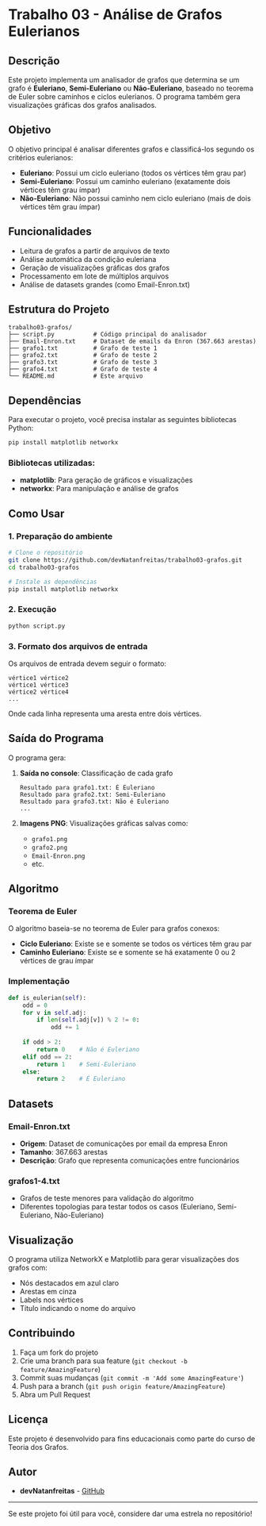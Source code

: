 # Trabalho 03 - Análise de Grafos Eulerianos

## Descrição

Este projeto implementa um analisador de grafos que determina se um grafo é **Euleriano**, **Semi-Euleriano** ou **Não-Euleriano**, baseado no teorema de Euler sobre caminhos e ciclos eulerianos. O programa também gera visualizações gráficas dos grafos analisados.

## Objetivo

O objetivo principal é analisar diferentes grafos e classificá-los segundo os critérios eulerianos:

- **Euleriano**: Possui um ciclo euleriano (todos os vértices têm grau par)
- **Semi-Euleriano**: Possui um caminho euleriano (exatamente dois vértices têm grau ímpar)
- **Não-Euleriano**: Não possui caminho nem ciclo euleriano (mais de dois vértices têm grau ímpar)

## Funcionalidades

- Leitura de grafos a partir de arquivos de texto
- Análise automática da condição euleriana
- Geração de visualizações gráficas dos grafos
- Processamento em lote de múltiplos arquivos
- Análise de datasets grandes (como Email-Enron.txt)

## Estrutura do Projeto

```
trabalho03-grafos/
├── script.py           # Código principal do analisador
├── Email-Enron.txt     # Dataset de emails da Enron (367.663 arestas)
├── grafo1.txt          # Grafo de teste 1
├── grafo2.txt          # Grafo de teste 2
├── grafo3.txt          # Grafo de teste 3
├── grafo4.txt          # Grafo de teste 4
└── README.md           # Este arquivo
```

## Dependências

Para executar o projeto, você precisa instalar as seguintes bibliotecas Python:

```bash
pip install matplotlib networkx
```

### Bibliotecas utilizadas:
- **matplotlib**: Para geração de gráficos e visualizações
- **networkx**: Para manipulação e análise de grafos

## Como Usar

### 1. Preparação do ambiente

```bash
# Clone o repositório
git clone https://github.com/devNatanfreitas/trabalho03-grafos.git
cd trabalho03-grafos

# Instale as dependências
pip install matplotlib networkx
```

### 2. Execução

```bash
python script.py
```

### 3. Formato dos arquivos de entrada

Os arquivos de entrada devem seguir o formato:
```
vértice1 vértice2
vértice1 vértice3
vértice2 vértice4
...
```

Onde cada linha representa uma aresta entre dois vértices.

## Saída do Programa

O programa gera:

1. **Saída no console**: Classificação de cada grafo
   ```
   Resultado para grafo1.txt: É Euleriano
   Resultado para grafo2.txt: Semi-Euleriano
   Resultado para grafo3.txt: Não é Euleriano
   ...
   ```

2. **Imagens PNG**: Visualizações gráficas salvas como:
   - `grafo1.png`
   - `grafo2.png`
   - `Email-Enron.png`
   - etc.

## Algoritmo

### Teorema de Euler
O algoritmo baseia-se no teorema de Euler para grafos conexos:

- **Ciclo Euleriano**: Existe se e somente se todos os vértices têm grau par
- **Caminho Euleriano**: Existe se e somente se há exatamente 0 ou 2 vértices de grau ímpar

### Implementação
```python
def is_eulerian(self):
    odd = 0
    for v in self.adj:
        if len(self.adj[v]) % 2 != 0:
            odd += 1
    
    if odd > 2:
        return 0    # Não é Euleriano
    elif odd == 2:
        return 1    # Semi-Euleriano
    else:
        return 2    # É Euleriano
```

## Datasets

### Email-Enron.txt
- **Origem**: Dataset de comunicações por email da empresa Enron
- **Tamanho**: 367.663 arestas
- **Descrição**: Grafo que representa comunicações entre funcionários

### grafos1-4.txt
- Grafos de teste menores para validação do algoritmo
- Diferentes topologias para testar todos os casos (Euleriano, Semi-Euleriano, Não-Euleriano)

## Visualização

O programa utiliza NetworkX e Matplotlib para gerar visualizações dos grafos com:
- Nós destacados em azul claro
- Arestas em cinza
- Labels nos vértices
- Título indicando o nome do arquivo

## Contribuindo

1. Faça um fork do projeto
2. Crie uma branch para sua feature (`git checkout -b feature/AmazingFeature`)
3. Commit suas mudanças (`git commit -m 'Add some AmazingFeature'`)
4. Push para a branch (`git push origin feature/AmazingFeature`)
5. Abra um Pull Request

## Licença

Este projeto é desenvolvido para fins educacionais como parte do curso de Teoria dos Grafos.

## Autor

- **devNatanfreitas** - [GitHub](https://github.com/devNatanfreitas)

---

Se este projeto foi útil para você, considere dar uma estrela no repositório!